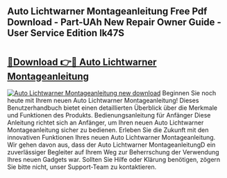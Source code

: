 ## Auto Lichtwarner Montageanleitung Free Pdf Download - Part-UAh New Repair Owner Guide - User Service Edition lk47S

# <h2><a href="http://df7w86r.blite.top/?on=Auto+Lichtwarner+Montageanleitung">🔗Download 👉🔴 Auto Lichtwarner Montageanleitung</a></h2>

[![Auto Lichtwarner Montageanleitung new download](https://i.imgur.com/lujVjoI.png)](http://df7w86r.blite.top/?on=Auto+Lichtwarner+Montageanleitung)
Beginnen Sie noch heute mit Ihrem neuen Auto Lichtwarner Montageanleitung! Dieses Benutzerhandbuch bietet einen detaillierten Überblick über die Merkmale und Funktionen des Produkts. Bedienungsanleitung für Anfänger Diese Anleitung richtet sich an Anfänger, um Ihren neuen Auto Lichtwarner Montageanleitung sicher zu bedienen. Erleben Sie die Zukunft mit den innovativen Funktionen Ihres neuen Auto Lichtwarner Montageanleitung. Wir gehen davon aus, dass der Auto Lichtwarner MontageanleitungD ein zuverlässiger Begleiter auf Ihrem Weg zur Beherrschung der Verwendung Ihres neuen Gadgets war. Sollten Sie Hilfe oder Klärung benötigen, zögern Sie bitte nicht, unser Support-Team zu kontaktieren.
